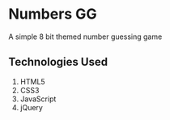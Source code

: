 # Numbers GG

A simple 8 bit themed number guessing game

## Technologies Used

1. HTML5
2. CSS3
3. JavaScript
4. jQuery
